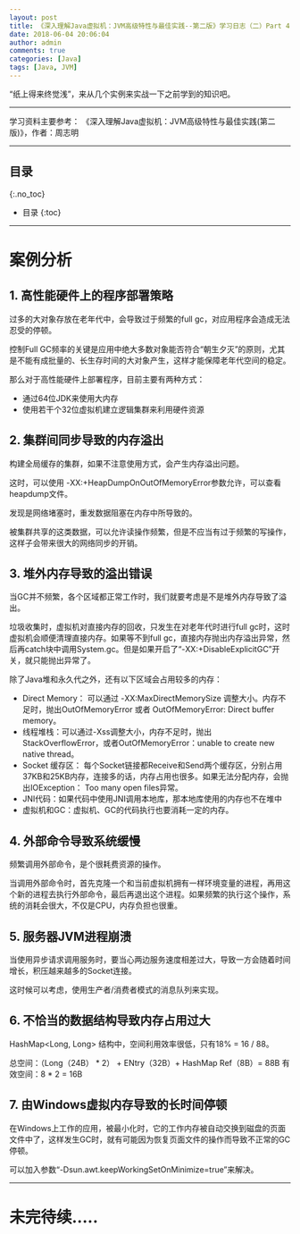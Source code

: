 ```yaml
---
layout: post
title: 《深入理解Java虚拟机：JVM高级特性与最佳实践--第二版》学习日志（二）Part 4：调优案例分析与实战
date: 2018-06-04 20:06:04
author: admin
comments: true
categories: [Java]
tags: [Java, JVM]
---
```


“纸上得来终觉浅”，来从几个实例来实战一下之前学到的知识吧。

<!-- more -->
---

学习资料主要参考： 《深入理解Java虚拟机：JVM高级特性与最佳实践(第二版)》，作者：周志明

---
## 目录
{:.no_toc}

* 目录
{:toc}

---

# 案例分析

## 1. 高性能硬件上的程序部署策略

过多的大对象存放在老年代中，会导致过于频繁的full gc，对应用程序会造成无法忍受的停顿。

控制Full GC频率的关键是应用中绝大多数对象能否符合“朝生夕灭”的原则，尤其是不能有成批量的、长生存时间的大对象产生，这样才能保障老年代空间的稳定。

那么对于高性能硬件上部署程序，目前主要有两种方式：
- 通过64位JDK来使用大内存
- 使用若干个32位虚拟机建立逻辑集群来利用硬件资源

## 2. 集群间同步导致的内存溢出

构建全局缓存的集群，如果不注意使用方式，会产生内存溢出问题。

这时，可以使用 -XX:+HeapDumpOnOutOfMemoryError参数允许，可以查看heapdump文件。

发现是网络堵塞时，重发数据阻塞在内存中所导致的。

被集群共享的这类数据，可以允许读操作频繁，但是不应当有过于频繁的写操作，这样子会带来很大的网络同步的开销。

## 3. 堆外内存导致的溢出错误

当GC并不频繁，各个区域都正常工作时，我们就要考虑是不是堆外内存导致了溢出。

垃圾收集时，虚拟机对直接内存的回收，只发生在对老年代时进行full gc时，这时虚拟机会顺便清理直接内存。如果等不到full gc，直接内存抛出内存溢出异常，然后再catch块中调用System.gc。但是如果开启了“-XX:+DisableExplicitGC”开关，就只能抛出异常了。

除了Java堆和永久代之外，还有以下区域会占用较多的内存：
- Direct Memory： 可以通过 -XX:MaxDirectMemorySize 调整大小。内存不足时，抛出OutOfMemoryError 或者 OutOfMemoryError: Direct buffer memory。
- 线程堆栈：可以通过-Xss调整大小，内存不足时，抛出StackOverflowError，或者OutOfMemoryError：unable to create new native thread。
- Socket 缓存区： 每个Socket链接都Receive和Send两个缓存区，分别占用37KB和25KB内存，连接多的话，内存占用也很多。如果无法分配内存，会抛出IOException： Too many open files异常。
- JNI代码：如果代码中使用JNI调用本地库，那本地库使用的内存也不在堆中
- 虚拟机和GC：虚拟机、GC的代码执行也要消耗一定的内存。

## 4. 外部命令导致系统缓慢

频繁调用外部命令，是个很耗费资源的操作。

当调用外部命令时，首先克隆一个和当前虚拟机拥有一样环境变量的进程，再用这个新的进程去执行外部命令，最后再退出这个进程。如果频繁的执行这个操作，系统的消耗会很大，不仅是CPU，内存负担也很重。

## 5. 服务器JVM进程崩溃

当使用异步请求调用服务时，要当心两边服务速度相差过大，导致一方会随着时间增长，积压越来越多的Socket连接。

这时候可以考虑，使用生产者/消费者模式的消息队列来实现。

## 6. 不恰当的数据结构导致内存占用过大

HashMap<Long, Long> 结构中，空间利用效率很低，只有18% = 16 / 88。

总空间：（Long（24B） * 2） + ENtry（32B）+ HashMap Ref（8B）= 88B
有效空间：8 * 2 = 16B


## 7. 由Windows虚拟内存导致的长时间停顿

在Windows上工作的应用，被最小化时，它的工作内存被自动交换到磁盘的页面文件中了，这样发生GC时，就有可能因为恢复页面文件的操作而导致不正常的GC停顿。

可以加入参数“-Dsun.awt.keepWorkingSetOnMinimize=true”来解决。


---

# 未完待续.....